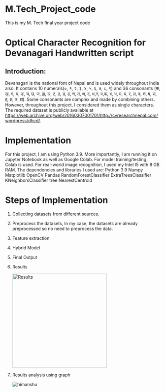 # M.Tech_Project_code
This is my M. Tech final year project code

# Optical Character Recognition for Devanagari Handwritten script
## Introduction: 
Devanagari is the national font of Nepal and is used widely throughout India also. It contains 10 numerals(०, १, २, ३, ४, ५, ६, ७, ८, ९) and 36 consonants (क, ख, ग, घ, ङ, च, छ, ज, झ, ञ, ट, ठ, ड, ढ, ण, त, थ, द, ध,न, प,फ, ब, भ, म, य, र, ल, व, श, ष, स, ह, क्ष, त्र, ज्ञ). Some consonants are complex and made by combining others. However, throughout this project, I considered them as single characters. The required dataset is publicly available at https://web.archive.org/web/20160307001701/http://cvresearchnepal.com/wordpress/dhcd/.

# Implementation

For this project, I am using Python 3.9. More importantly, I am running it on Jupyter Notebook as well as Google Colab. For model training/testing, Colab is used. For real-world image recognition, I used my Intel I5 with 8 GB RAM. The dependencies and libraries I used are:
Python 3.9
Numpy
Matplotlib
OpenCV
Pandas
RandomForestClassifier
ExtraTreesClassifier
KNeighborsClassifier
tree
NearestCentroid

# Steps of Implementation
1)  Collecting datasets from different sources.
2)  Preprocess the datasets, In my case, the datasets are already preprocessed so no need to preprocess the data.
3)  Feature extraction
4)  Hybrid Model
5)  Final Output
6)  Results 

     <img width="306" alt="Results" src="https://github.com/kumar-Himansh/M.Tech_Project_code/assets/98036087/6fc76473-05dc-476a-a293-7f594df2bc88">

7) Results analysis using graph


    ![himanshu](https://github.com/kumar-Himansh/M.Tech_Project_code/assets/98036087/9608ac06-75c9-435e-9daa-91db1d084c70)



